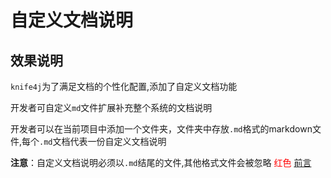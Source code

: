 # 自定义文档说明

## 效果说明

`knife4j`为了满足文档的个性化配置,添加了自定义文档功能

开发者可自定义`md`文件扩展补充整个系统的文档说明

开发者可以在当前项目中添加一个文件夹，文件夹中存放`.md`格式的markdown文件,每个`.md`文档代表一份自定义文档说明

**注意**：自定义文档说明必须以`.md`结尾的文件,其他格式文件会被忽略
<font color=Red>红色</font>
<a href="./sign.md">前言</a>
